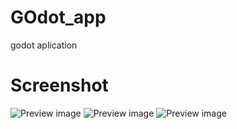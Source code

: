 # GOdot_app
godot aplication

# Screenshot



![Preview image](https://github.com/zaynald/GOdot_app/blob/master/tutorial.png)
![Preview image](https://github.com/zaynald/GOdot_app/blob/master/tutorial%201.png)
![Preview image](https://github.com/zaynald/GOdot_app/blob/master/tutorial%202.png)

